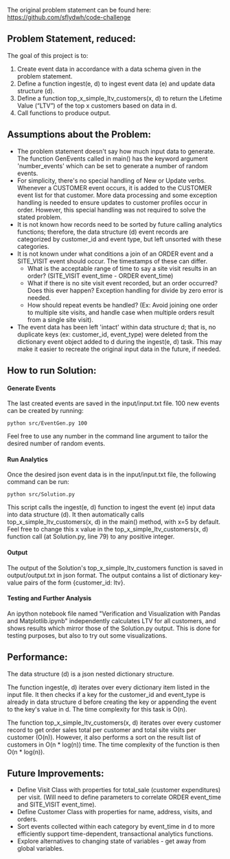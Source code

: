 The original problem statement can be found here: https://github.com/sflydwh/code-challenge


## Problem Statement, reduced:

The goal of this project is to:

1. Create event data in accordance with a data schema given in the problem statement. 
2. Define a function ingest(e, d) to ingest event data (e) and update data structure (d).
3. Define a function top_x_simple_ltv_customers(x, d) to return the Lifetime Value (“LTV”) of the top x customers based on data in d.
4. Call functions to produce output.


## Assumptions about the Problem:

- The problem statement doesn't say how much input data to generate. The function GenEvents called in main() has the keyword argument 'number_events' which can be set to generate a number of random events.
- For simplicity, there's no special handling of New or Update verbs. Whenever a CUSTOMER event occurs, it is added to the CUSTOMER event list for that customer. More data processing and some exception handling is needed to ensure updates to customer profiles occur in order. However, this special handling was not required to solve the stated problem.
- It is not known how records need to be sorted by future calling analytics functions; therefore, the data structure (d) event records are categorized by customer_id and event type, but left unsorted with these categories.
- It is not known under what conditions a join of an ORDER event and a SITE_VISIT event should occur. The timestamps of these can differ.
  - What is the acceptable range of time to say a site visit results in an order? (SITE_VISIT event_time - ORDER event_time)
  - What if there is no site visit event recorded, but an order occurred? Does this ever happen? Exception handling for divide by zero error is needed.
  - How should repeat events be handled? (Ex: Avoid joining one order to multiple site visits, and handle case when multiple orders result from a single site visit).
- The event data has been left 'intact' within data structure d; that is, no duplicate keys (ex: customer_id, event_type) were deleted from the dictionary event object added to d during the ingest(e, d) task. This may make it easier to recreate the original input data in the future, if needed.


## How to run Solution:

#### Generate Events

The last created events are saved in the input/input.txt file. 100 new events can be created by running:

    python src/EventGen.py 100

Feel free to use any number in the command line argument to tailor the desired number of random events.

#### Run Analytics

Once the desired json event data is in the input/input.txt file, the following command can be run:

    python src/Solution.py

This script calls the ingest(e, d) function to ingest the event (e) input data into data structure (d). It then automatically calls top_x_simple_ltv_customers(x, d) in the main() method, with x=5 by default. Feel free to change this x value in the top_x_simple_ltv_customers(x, d) function call (at Solution.py, line 79) to any positive integer.

#### Output

The output of the Solution's top_x_simple_ltv_customers function is saved in output/output.txt in json format. The output contains a list of dictionary key-value pairs of the form {customer_id: ltv}.

#### Testing and Further Analysis

An ipython notebook file named "Verification and Visualization with Pandas and Matplotlib.ipynb" independently calculates LTV for all customers, and shows results which mirror those of the Solution.py output. This is done for testing purposes, but also to try out some visualizations.


## Performance:

The data structure (d) is a json nested dictionary structure.

The function ingest(e, d) iterates over every dictionary item listed in the input file. It then checks if a key for the customer_id and event_type is already in data structure d before creating the key or appending the event to the key's value in d. The time complexity for this task is O(n).

The function top_x_simple_ltv_customers(x, d) iterates over every customer record to get order sales total per customer and total site visits per customer (O(n)). However, it also performs a sort on the result list of customers in O(n * log(n)) time. The time complexity of the function is then O(n * log(n)).


## Future Improvements:

- Define Visit Class with properties for total_sale (customer expenditures) per visit. (Will need to define parameters to correlate ORDER event_time and SITE_VISIT event_time).
- Define Customer Class with properties for name, address, visits, and orders.
- Sort events collected within each category by event_time in d to more efficiently support time-dependent, transactional analytics functions.
- Explore alternatives to changing state of variables - get away from global variables.